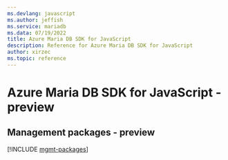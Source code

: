 ```yaml
---
ms.devlang: javascript
ms.author: jeffish
ms.service: mariadb
ms.data: 07/19/2022
title: Azure Maria DB SDK for JavaScript
description: Reference for Azure Maria DB SDK for JavaScript
author: xirzec
ms.topic: reference
---
```

# Azure Maria DB SDK for JavaScript - preview

## Management packages - preview
[!INCLUDE [mgmt-packages](maria-db-mgmt-index.md)]
